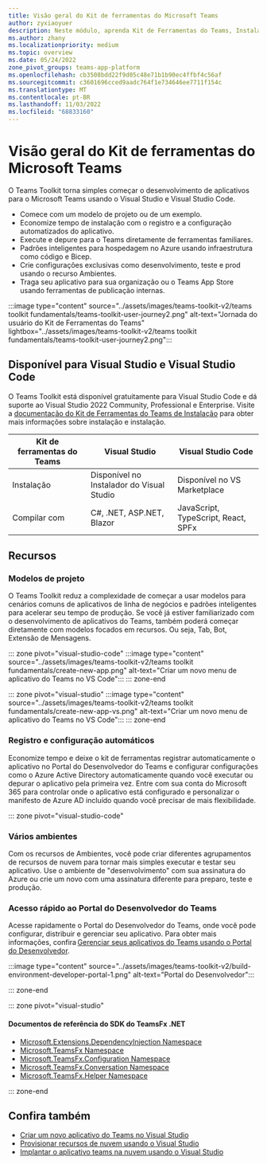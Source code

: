 ```yaml
---
title: Visão geral do Kit de ferramentas do Microsoft Teams
author: zyxiaoyuer
description: Neste módulo, aprenda Kit de Ferramentas do Teams, Instalação do Teams Toolkit e Jornada de usuário do Teams Toolkit
ms.author: zhany
ms.localizationpriority: medium
ms.topic: overview
ms.date: 05/24/2022
zone_pivot_groups: teams-app-platform
ms.openlocfilehash: cb3508bdd22f9d05c48e71b1b90ec4ffbf4c56af
ms.sourcegitcommit: c3601696cced9aadc764f1e734646ee7711f154c
ms.translationtype: MT
ms.contentlocale: pt-BR
ms.lasthandoff: 11/03/2022
ms.locfileid: "68833160"
---
```

# <a name="teams-toolkit-overview"></a>Visão geral do Kit de ferramentas do Microsoft Teams

O Teams Toolkit torna simples começar o desenvolvimento de aplicativos para o Microsoft Teams usando o Visual Studio e Visual Studio Code.

* Comece com um modelo de projeto ou de um exemplo.
* Economize tempo de instalação com o registro e a configuração automatizados do aplicativo.
* Execute e depure para o Teams diretamente de ferramentas familiares.
* Padrões inteligentes para hospedagem no Azure usando infraestrutura como código e Bicep.
* Crie configurações exclusivas como desenvolvimento, teste e prod usando o recurso Ambientes.
* Traga seu aplicativo para sua organização ou o Teams App Store usando ferramentas de publicação internas.

:::image type="content" source="../assets/images/teams-toolkit-v2/teams toolkit fundamentals/teams-toolkit-user-journey2.png" alt-text="Jornada do usuário do Kit de Ferramentas do Teams" lightbox="../assets/images/teams-toolkit-v2/teams toolkit fundamentals/teams-toolkit-user-journey2.png":::

## <a name="available-for-visual-studio-and-visual-studio-code"></a>Disponível para Visual Studio e Visual Studio Code

O Teams Toolkit está disponível gratuitamente para Visual Studio Code e dá suporte ao Visual Studio 2022 Community, Professional e Enterprise. Visite a [documentação do Kit de Ferramentas do Teams de Instalação](./install-Teams-Toolkit.md) para obter mais informações sobre instalação e instalação.

| Kit de ferramentas do Teams | Visual Studio | Visual Studio Code |
| - | ------------- | ------------------ |
| Instalação | Disponível no Instalador do Visual Studio | Disponível no VS Marketplace |
| Compilar com | C#, .NET, ASP.NET, Blazor | JavaScript, TypeScript, React, SPFx |

## <a name="features"></a>Recursos

### <a name="project-templates"></a>Modelos de projeto

O Teams Toolkit reduz a complexidade de começar a usar modelos para cenários comuns de aplicativos de linha de negócios e padrões inteligentes para acelerar seu tempo de produção. Se você já estiver familiarizado com o desenvolvimento de aplicativos do Teams, também poderá começar diretamente com modelos focados em recursos. Ou seja, Tab, Bot, Extensão de Mensagens.

::: zone pivot="visual-studio-code"
:::image type="content" source="../assets/images/teams-toolkit-v2/teams toolkit fundamentals/create-new-app.png" alt-text="Criar um novo menu de aplicativo do Teams no VS Code":::
::: zone-end

::: zone pivot="visual-studio"
:::image type="content" source="../assets/images/teams-toolkit-v2/teams toolkit fundamentals/create-new-app-vs.png" alt-text="Criar um novo menu de aplicativo do Teams no VS Code":::
::: zone-end

### <a name="automatic-registration-and-configuration"></a>Registro e configuração automáticos

Economize tempo e deixe o kit de ferramentas registrar automaticamente o aplicativo no Portal do Desenvolvedor do Teams e configurar configurações como o Azure Active Directory automaticamente quando você executar ou depurar o aplicativo pela primeira vez. Entre com sua conta do Microsoft 365 para controlar onde o aplicativo está configurado e personalizar o manifesto de Azure AD incluído quando você precisar de mais flexibilidade.

::: zone pivot="visual-studio-code"

### <a name="multiple-environments"></a>Vários ambientes

Com os recursos de Ambientes, você pode criar diferentes agrupamentos de recursos de nuvem para tornar mais simples executar e testar seu aplicativo. Use o ambiente de "desenvolvimento" com sua assinatura do Azure ou crie um novo com uma assinatura diferente para preparo, teste e produção.

### <a name="quick-access-to-teams-developer-portal"></a>Acesso rápido ao Portal do Desenvolvedor do Teams

Acesse rapidamente o Portal do Desenvolvedor do Teams, onde você pode configurar, distribuir e gerenciar seu aplicativo. Para obter mais informações, confira [Gerenciar seus aplicativos do Teams usando o Portal do Desenvolvedor](../concepts/build-and-test/manage-your-apps-in-developer-portal.md).

:::image type="content" source="../assets/images/teams-toolkit-v2/build-environment-developer-portal-1.png" alt-text="Portal do Desenvolvedor":::

::: zone-end

::: zone pivot="visual-studio"

#### <a name="teamsfx-net-sdk-reference-docs"></a>Documentos de referência do SDK do TeamsFx .NET

* [Microsoft.Extensions.DependencyInjection Namespace](/../dotnet/api/Microsoft.Extensions.DependencyInjection)
* [Microsoft.TeamsFx Namespace](/../dotnet/api/Microsoft.TeamsFx)
* [Microsoft.TeamsFx.Configuration Namespace](/../dotnet/api/Microsoft.TeamsFx.Configuration)
* [Microsoft.TeamsFx.Conversation Namespace](/../dotnet/api/Microsoft.TeamsFx.Conversation)
* [Microsoft.TeamsFx.Helper Namespace](/../dotnet/api/Microsoft.TeamsFx.Helper)

::: zone-end

## <a name="see-also"></a>Confira também

* [Criar um novo aplicativo do Teams no Visual Studio](create-new-project.md)
* [Provisionar recursos de nuvem usando o Visual Studio](provision-cloud-resources.md)
* [Implantar o aplicativo teams na nuvem usando o Visual Studio](deploy.md)
